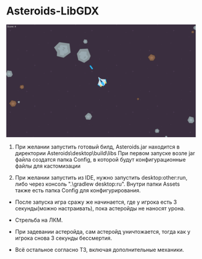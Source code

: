 # Asteroids-LibGDX
![img.png](img.png)

1. При желании запустить готовый билд, Asteroids.jar находится в директории Asteroids\desktop\build\libs
При первом запуске возле jar файла создатся папка Config, в которой будут конфигурационные файлы для кастомизации

2. При желании запустить из IDE, нужно запустить desktop:other:run, либо через консоль ".\gradlew desktop:ru".
Внутри папки Assets также есть папка Config для конфигурирования.

- После запуска игра сражу же начинается, где у игрока есть 3 секунды(можно настраивать), пока астеройды не наносят урона.

- Стрельба на ЛКМ.

- При задевании астеройда, сам астеройд уничтожается, тогда как у игрока снова 3 секунды бессмертия.

- Всё остальное согласно ТЗ, включая дополнительные механики.
